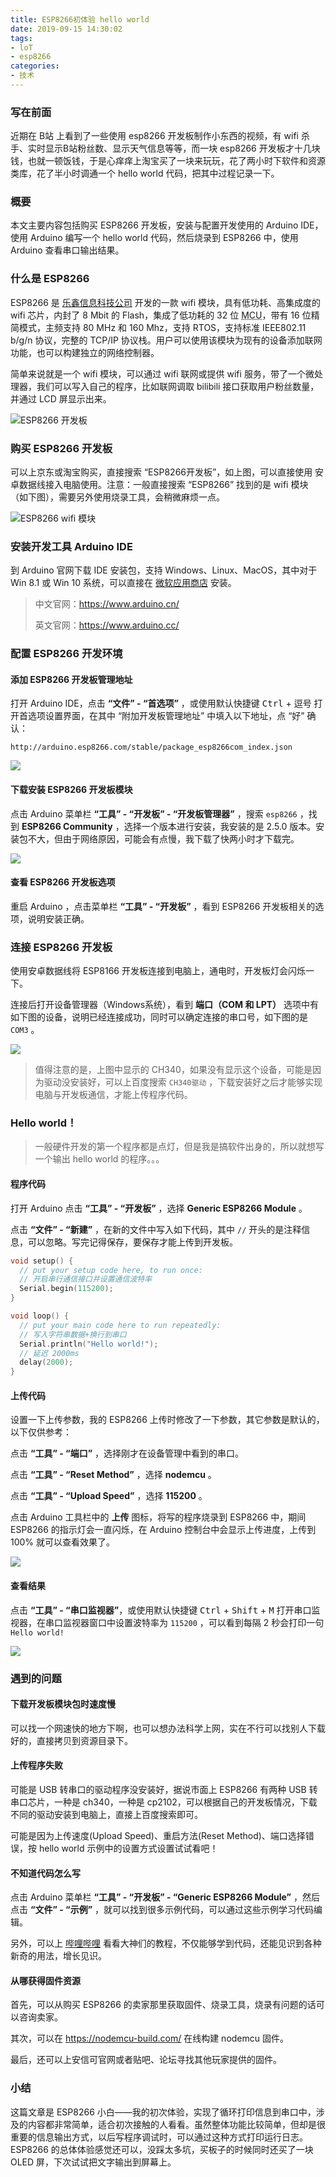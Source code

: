 ```yaml
---
title: ESP8266初体验 hello world
date: 2019-09-15 14:30:02
tags:
- loT
- esp8266
categories:
- 技术
---
```


### 写在前面

近期在 B站 上看到了一些使用 esp8266 开发板制作小东西的视频，有 wifi 杀手、实时显示B站粉丝数、显示天气信息等等，而一块 esp8266 开发板才十几块钱，也就一顿饭钱，于是心痒痒上淘宝买了一块来玩玩，花了两小时下软件和资源类库，花了半小时调通一个 hello world 代码，把其中过程记录一下。



### 概要

本文主要内容包括购买 ESP8266 开发板，安装与配置开发使用的 Arduino IDE，使用 Arduino 编写一个 hello world 代码，然后烧录到 ESP8266 中，使用 Arduino 查看串口输出结果。



### 什么是 ESP8266

ESP8266 是 [乐鑫信息科技公司](https://www.espressif.com/) 开发的一款 wifi 模块，具有低功耗、高集成度的 wifi 芯片，内封了 8 Mbit 的 Flash，集成了低功耗的 32 位 <abbr title="微控制单元(Microcontroller Unit；MCU)">MCU</abbr>，带有 16 位精简模式，主频支持 80 MHz 和 160 Mhz，支持 RTOS，支持标准 IEEE802.11 b/g/n 协议，完整的 TCP/IP 协议栈。用户可以使用该模块为现有的设备添加联网功能，也可以构建独立的网络控制器。

简单来说就是一个 wifi 模块，可以通过 wifi 联网或提供 wifi 服务，带了一个微处理器，我们可以写入自己的程序，比如联网调取 bilibili 接口获取用户粉丝数量，并通过 LCD 屏显示出来。

![](http://blog-images.qiniu.wqf31415.xyz/esp8266_board.png "ESP8266 开发板")



<!-- more-->



### 购买 ESP8266 开发板

可以上京东或淘宝购买，直接搜索 “ESP8266开发板”，如上图，可以直接使用 安卓数据线接入电脑使用。注意：一般直接搜索 “ESP8266” 找到的是 wifi 模块（如下图），需要另外使用烧录工具，会稍微麻烦一点。

![](http://blog-images.qiniu.wqf31415.xyz/esp8266_wifi_module.png "ESP8266 wifi 模块")



### 安装开发工具 Arduino IDE

到 Arduino 官网下载 IDE 安装包，支持 Windows、Linux、MacOS，其中对于 Win 8.1 或 Win 10 系统，可以直接在 [微软应用商店](https://www.microsoft.com/zh-cn/p/arduino-ide/9nblggh4rsd8?ocid=badge&rtc=1#activetab=pivot:overviewtab) 安装。

> 中文官网：<https://www.arduino.cn/>
>
> 英文官网：<https://www.arduino.cc/>



### 配置 ESP8266 开发环境

#### 添加 ESP8266 开发板管理地址

打开 Arduino IDE，点击 **“文件” - “首选项”** ，或使用默认快捷键 <kbd>Ctrl</kbd> + <kbd>逗号</kbd> 打开首选项设置界面，在其中 “附加开发板管理地址” 中填入以下地址，点 “好” 确认：

```
http://arduino.esp8266.com/stable/package_esp8266com_index.json
```

![](http://blog-images.qiniu.wqf31415.xyz/esp8266_arduino_preferences.png)



#### 下载安装 ESP8266 开发板模块

点击 Arduino 菜单栏 **“工具” - “开发板” - “开发板管理器”** ，搜索 `esp8266` ，找到 **ESP8266 Community** ，选择一个版本进行安装，我安装的是 2.5.0 版本。安装包不大，但由于网络原因，可能会有点慢，我下载了快两小时才下载完。

![](http://blog-images.qiniu.wqf31415.xyz/esp8266_arduino_board_manage.png)



#### 查看 ESP8266 开发板选项

重启 Arduino ，点击菜单栏 **“工具” - “开发板”** ，看到 ESP8266 开发板相关的选项，说明安装正确。



### 连接 ESP8266 开发板

使用安卓数据线将 ESP8166 开发板连接到电脑上，通电时，开发板灯会闪烁一下。

连接后打开设备管理器（Windows系统），看到 **端口（COM 和 LPT）** 选项中有如下图的设备，说明已经连接成功，同时可以确定连接的串口号，如下图的是 `COM3` 。

![](http://blog-images.qiniu.wqf31415.xyz/esp8266_connect_computer.png)

> 值得注意的是，上图中显示的 CH340，如果没有显示这个设备，可能是因为驱动没安装好，可以上百度搜索 `CH340驱动` ，下载安装好之后才能够实现电脑与开发板通信，才能上传程序代码。

### Hello world！

> 一般硬件开发的第一个程序都是点灯，但是我是搞软件出身的，所以就想写一个输出 hello world 的程序。。。

#### 程序代码

打开 Arduino 点击 **“工具” - “开发板”** ，选择 **Generic ESP8266 Module** 。

点击 **“文件” - “新建”** ，在新的文件中写入如下代码，其中 `//` 开头的是注释信息，可以忽略。写完记得保存，要保存才能上传到开发板。

```c++
void setup() {
  // put your setup code here, to run once:
  // 开启串行通信接口并设置通信波特率
  Serial.begin(115200);
}

void loop() {
  // put your main code here to run repeatedly:
  // 写入字符串数据+换行到串口
  Serial.println("Hello world!");
  // 延迟 2000ms
  delay(2000);
}
```



#### 上传代码

设置一下上传参数，我的 ESP8266 上传时修改了一下参数，其它参数是默认的，以下仅供参考：

点击 **“工具” - “端口”** ，选择刚才在设备管理中看到的串口。

点击 **“工具” - “Reset Method”** ，选择 **nodemcu** 。

点击 **“工具” - “Upload Speed”** ，选择 **115200** 。

点击 Arduino 工具栏中的 **上传** 图标，将写的程序烧录到 ESP8266 中，期间 ESP8266 的指示灯会一直闪烁，在 Arduino 控制台中会显示上传进度，上传到 100% 就可以查看效果了。

![](http://blog-images.qiniu.wqf31415.xyz/esp8266_upload.png)



#### 查看结果

点击 **“工具” - “串口监视器”**，或使用默认快捷键 <kbd>Ctrl</kbd> + <kbd>Shift</kbd> + <kbd>M</kbd> 打开串口监视器，在串口监视器窗口中设置波特率为 `115200` ，可以看到每隔 2 秒会打印一句 `Hello world!` 

![](http://blog-images.qiniu.wqf31415.xyz/esp8266_arduino_com_output.png)



### 遇到的问题

#### 下载开发板模块包时速度慢

可以找一个网速快的地方下啊，也可以想办法科学上网，实在不行可以找别人下载好的，直接拷贝到资源目录下。



#### 上传程序失败

可能是 USB 转串口的驱动程序没安装好，据说市面上 ESP8266 有两种 USB 转串口芯片，一种是 ch340，一种是 cp2102，可以根据自己的开发板情况，下载不同的驱动安装到电脑上，直接上百度搜索即可。

可能是因为上传速度(Upload Speed)、重启方法(Reset Method)、端口选择错误，按 hello world 示例中的设置方式设置试试看吧！



#### 不知道代码怎么写

点击 Arduino 菜单栏 **“工具” - “开发板” - “Generic ESP8266 Module”** ，然后点击 **“文件” - “示例”** ，就可以找到很多示例代码，可以通过这些示例学习代码编辑。

另外，可以上 [哔哩哔哩](https://search.bilibili.com/all?keyword=esp8266&from_source=banner_search) 看看大神们的教程，不仅能够学到代码，还能见识到各种新奇的用法，增长见识。



#### 从哪获得固件资源

首先，可以从购买 ESP8266 的卖家那里获取固件、烧录工具，烧录有问题的话可以咨询卖家。

其次，可以在 <https://nodemcu-build.com/> 在线构建 nodemcu 固件。

最后，还可以上安信可官网或者贴吧、论坛寻找其他玩家提供的固件。



### 小结

这篇文章是 ESP8266 小白——我的初次体验，实现了循环打印信息到串口中，涉及的内容都非常简单，适合初次接触的人看看。虽然整体功能比较简单，但却是很重要的信息输出方式，以后写程序调试时，可以通过这种方式打印运行日志。ESP8266 的总体体验感觉还可以，没踩太多坑，买板子的时候同时还买了一块 OLED 屏，下次试试把文字输出到屏幕上。

